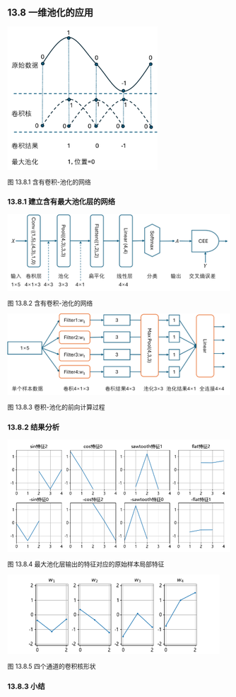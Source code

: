 ## 13.8 一维池化的应用

<img src="./img/pool_12.png" width=340>

图 13.8.1 含有卷积-池化的网络

### 13.8.1 建立含有最大池化层的网络

<img src="./img/nn-13-7.png" width=640>

图 13.8.2 含有卷积-池化的网络

<img src="./img/nn-13-7-forward.png" width=600>

图 13.8.3 卷积-池化的前向计算过程

### 13.8.2 结果分析

<img src="./img/nn-13-7-maxpool-feature.png" width=640>

图 13.8.4 最大池化层输出的特征对应的原始样本局部特征

<img src="./img/nn13-7-kernel.png" width=480>

图 13.8.5 四个通道的卷积核形状

### 13.8.3 小结
